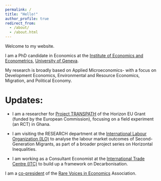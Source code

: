 ```yaml
---
permalink: /
title: "Hello!"
author_profile: true
redirect_from: 
  - /about/
  - /about.html
---
```


Welcome to my website.

I am a PhD candidate in Economics at the [Institute of Economics and Econometrics](https://www.unige.ch/gsem/en/research/institutes/iee/), [University of Geneva](https://www.unige.ch/).

My research is broadly based on Applied Microeconomics- with a focus on Development Economics, Environmental and Resource Economics, Migration, and Political Economy. 

Updates:
======
<!--  - **August, 2023:** -->
- I am a researcher for [Project TRANSPATH](https://transpath.eu/partners) of the Horizon EU Grant (funded by the European Commission), focusing on a field experiment (an RCT) in Ghana.
<!--  - **April, 2024:** -->
- I am visiting the RESEARCH department at the [International Labour Organization (ILO)](https://www.ilo.org/) to analyse the labour market outcomes of Second-Generation Migrants, as part of a broader project series on Horizontal Inequalities.
<!--  - **October, 2024:** -->
- I am working as a Consultant Economist at the [International Trade Centre (ITC)](https://www.intracen.org/) to build up a framework on Decarbonisation.

I am a [co-president](https://www.rarevoicesineconomics.com/team) of the [Rare Voices in Economics](https://www.rarevoicesineconomics.com/) Association.


<!-- 
- Check out our latest activity, we organised the annual flagship event: [3rd Rare Voices in Economics Conference](https://www.rarevoicesineconomics.com/conference-2024); September 9 & 10, 2024.
-->

  
